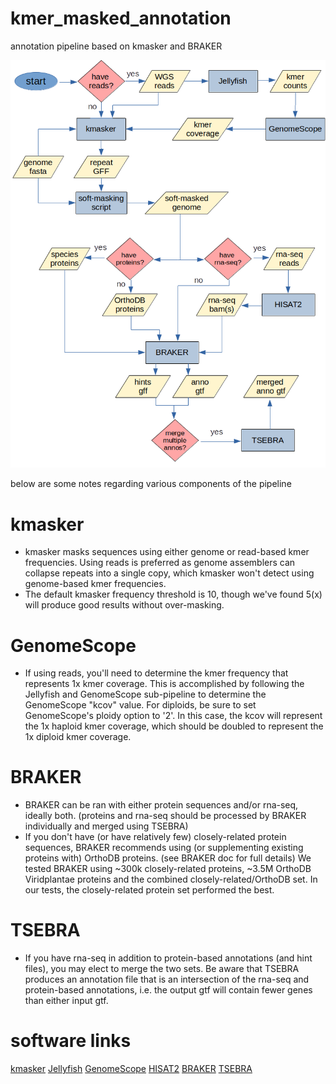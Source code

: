 # kmer_masked_annotation
annotation pipeline based on kmasker and BRAKER


![pipeline](figs/kmasker.braker2.annotation.png)

below are some notes regarding various components of the pipeline

# kmasker
- kmasker masks sequences using either genome or read-based kmer frequencies. Using reads is preferred as genome assemblers can collapse repeats into a single copy, which kmasker won't detect using genome-based kmer frequencies.
- The default kmasker frequency threshold is 10, though we've found 5(x) will produce good results without over-masking.

# GenomeScope
- If using reads, you'll need to determine the kmer frequency that represents 1x kmer coverage. This is accomplished by following the Jellyfish and GenomeScope sub-pipeline to determine the GenomeScope "kcov" value. For diploids, be sure to set GenomeScope's ploidy option to '2'. In this case, the kcov will represent the 1x haploid kmer coverage, which should be doubled to represent the 1x diploid kmer coverage.

# BRAKER
- BRAKER can be ran with either protein sequences and/or rna-seq, ideally both. (proteins and rna-seq should be processed by BRAKER individually and merged using TSEBRA)
- If you don't have (or have relatively few) closely-related protein sequences, BRAKER recommends using (or supplementing existing proteins with) OrthoDB proteins. (see BRAKER doc for full details) We tested BRAKER using ~300k closely-related proteins, ~3.5M OrthoDB Viridplantae proteins and the combined closely-related/OrthoDB set. In our tests, the closely-related protein set performed the best.

# TSEBRA
- If you have rna-seq in addition to protein-based annotations (and hint files), you may elect to merge the two sets. Be aware that TSEBRA produces an annotation file that is an intersection of the rna-seq and protein-based annotations, i.e. the output gtf will contain fewer genes than either input gtf.

# software links
[kmasker](https://github.com/tschmutzer/kmasker)
[Jellyfish](https://github.com/gmarcais/Jellyfish)
[GenomeScope](https://github.com/tbenavi1/genomescope2.0)
[HISAT2](https://daehwankimlab.github.io/hisat2/)
[BRAKER](https://github.com/Gaius-Augustus/BRAKER)
[TSEBRA](https://github.com/Gaius-Augustus/TSEBRA)
